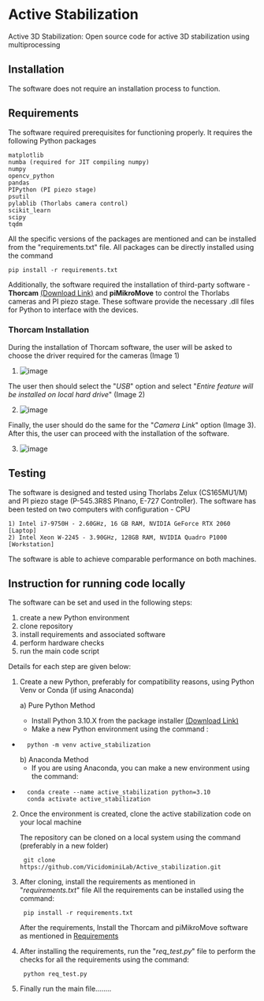 # Active Stabilization

Active 3D Stabilization: Open source code for active 3D stabilization using multiprocessing

## Installation

The software does not require an installation process to function.

## Requirements
The software required prerequisites for functioning properly.
It requires the following Python packages

    matplotlib
    numba (required for JIT compiling numpy)
    numpy
    opencv_python
    pandas
    PIPython (PI piezo stage)
    psutil
    pylablib (Thorlabs camera control)
    scikit_learn
    scipy
    tqdm

All the specific versions of the packages are mentioned and can be installed from the "requirements.txt" file. All packages can be directly installed using the command 

    pip install -r requirements.txt 

Additionally, the software required the installation of third-party software - **Thorcam** [(Download Link)](https://www.thorlabs.com/software_pages/ViewSoftwarePage.cfm?Code=ThorCam) and **piMikroMove** to control the Thorlabs cameras and PI piezo stage. These software provide the necessary .dll files for Python to interface with the devices.

### Thorcam Installation
During the installation of Thorcam software, the user will be asked to choose the driver required for the cameras (Image 1)
1) ![image](https://github.com/user-attachments/assets/7adcc652-dea9-464e-85d2-d551166c8d85)


The user then should select the "_USB_" option and select "_Entire feature will be installed on local hard drive_" (Image 2)

2) ![image](https://github.com/user-attachments/assets/95e02cdc-3e70-4fee-ac45-14bbb77908b9)

Finally, the user should do the same for the "_Camera Link_" option (Image 3). After this, the user can proceed with the installation of the software.

3) ![image](https://github.com/user-attachments/assets/7e356a86-0457-4a4b-9e20-a0106d315264)

## Testing

The software is designed and tested using Thorlabs Zelux (CS165MU1/M) and PI piezo stage (P-545.3R8S PInano, E-727 Controller).
The software has been tested on two computers with configuration - CPU

	1) Intel i7-9750H - 2.60GHz, 16 GB RAM, NVIDIA GeForce RTX 2060 [Laptop]
    2) Intel Xeon W-2245 - 3.90GHz, 128GB RAM, NVIDIA Quadro P1000 [Workstation]

The software is able to achieve comparable performance on both machines.

## Instruction for running code locally
The software can be set and used in the following steps:
1) create a new Python environment
2) clone repository
3) install requirements and associated software
4) perform hardware checks
5) run the main code script

Details for each step are given below:
1) Create a new Python, preferably for compatibility reasons, using Python Venv or Conda (if using Anaconda)

	a) Pure Python Method
	- Install Python 3.10.X from the package installer [(Download Link)](https://www.python.org/ftp/python/3.10.11/python-3.10.11-amd64.exe)
	- Make a new Python environment using the command :
- 		python -m venv active_stabilization

	b) Anaconda Method
	- If you are using Anaconda, you can make a new environment using the command:
- 		conda create --name active_stabilization python=3.10
 		conda activate active_stabilization

2) Once the environment is created, clone the active stabilization code on your local machine

	The repository can be cloned on a local system using the command (preferably in a new folder)
	
		git clone https://github.com/VicidominiLab/Active_stabilization.git
	 
3) After cloning, install the requirements as mentioned in "_requirements.txt_" file
	 All the requirements can be installed using the command:

		pip install -r requirements.txt

	After the requirements, Install the Thorcam and piMikroMove software as mentioned in [Requirements](https://github.com/VicidominiLab/Active_stabilization/edit/main/README.md#requirements)


4) After installing the requirements, run the "_req_test.py_" file to perform the checks for all the requirements using the command:

 		python req_test.py


5) Finally run the main file........


